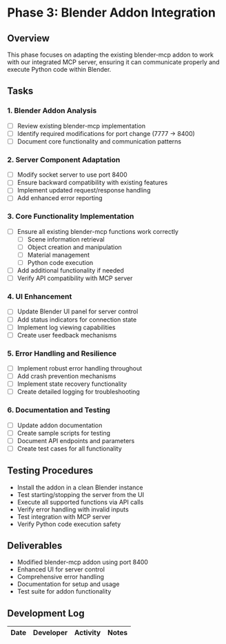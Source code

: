 # Phase 3: Blender Addon Integration

## Overview
This phase focuses on adapting the existing blender-mcp addon to work with our integrated MCP server, ensuring it can communicate properly and execute Python code within Blender.

## Tasks

### 1. Blender Addon Analysis
- [ ] Review existing blender-mcp implementation
- [ ] Identify required modifications for port change (7777 → 8400)
- [ ] Document core functionality and communication patterns

### 2. Server Component Adaptation
- [ ] Modify socket server to use port 8400
- [ ] Ensure backward compatibility with existing features
- [ ] Implement updated request/response handling
- [ ] Add enhanced error reporting

### 3. Core Functionality Implementation
- [ ] Ensure all existing blender-mcp functions work correctly
  - [ ] Scene information retrieval
  - [ ] Object creation and manipulation
  - [ ] Material management
  - [ ] Python code execution
- [ ] Add additional functionality if needed
- [ ] Verify API compatibility with MCP server

### 4. UI Enhancement
- [ ] Update Blender UI panel for server control
- [ ] Add status indicators for connection state
- [ ] Implement log viewing capabilities
- [ ] Create user feedback mechanisms

### 5. Error Handling and Resilience
- [ ] Implement robust error handling throughout
- [ ] Add crash prevention mechanisms
- [ ] Implement state recovery functionality
- [ ] Create detailed logging for troubleshooting

### 6. Documentation and Testing
- [ ] Update addon documentation
- [ ] Create sample scripts for testing
- [ ] Document API endpoints and parameters
- [ ] Create test cases for all functionality

## Testing Procedures
- Install the addon in a clean Blender instance
- Test starting/stopping the server from the UI
- Execute all supported functions via API calls
- Verify error handling with invalid inputs
- Test integration with MCP server
- Verify Python code execution safety

## Deliverables
- Modified blender-mcp addon using port 8400
- Enhanced UI for server control
- Comprehensive error handling
- Documentation for setup and usage
- Test suite for addon functionality

## Development Log

| Date | Developer | Activity | Notes |
|------|-----------|----------|-------| 
